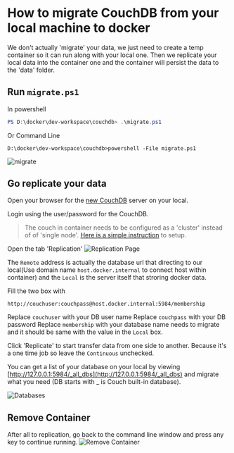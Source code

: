 # How to migrate CouchDB from your local machine to docker

We don't actually 'migrate' your data, we just need to create a temp container so it can run along with your local one. Then we replicate your local data into the container one and the container will persist the data to the 'data' folder.

## Run `migrate.ps1` 
In powershell
``` Powershell
PS D:\docker\dev-workspace\couchdb> .\migrate.ps1
```
Or Command Line
```
D:\docker\dev-workspace\couchdb>powershell -File migrate.ps1
```
![migrate](http://imageshack.com/a/img922/8862/6dwbZF.gif)

## Go replicate your data

Open your browser for the [new CouchDB](http://127.0.0.1:5988/_utils/) server on your local.

Login using the user/password for the CouchDB. 
> The couch in container needs to be configured as a 'cluster' instead of of 'single node'. [Here is a simple instruction](http://imagizer.imageshack.us/a/img923/35/iZAWSa.gif) to setup.

Open the tab 'Replication'
![Replication Page](http://imageshack.com/a/img924/9250/bEoxLm.png)

The `Remote` address is actually the database url that directing to our local(Use domain name `host.docker.internal` to connect host within container) and the `Local` is the server itself that stroring docker data.

Fill the two box with
```
http://couchuser:couchpass@host.docker.internal:5984/membership
```
Replace `couchuser` with your DB user name
Replace `couchpass` with your DB password
Replace `membership` with your database name needs to migrate and it should be same with the value in the `Local` box.

Click 'Replicate' to start transfer data from one side to another. Because it's a one time job so leave the `Continuous` unchecked.

You can get a list of your database on your local by viewing [http://127.0.0.1:5984/_all_dbs](http://127.0.0.1:5984/_all_dbs) and migrate what you need (DB starts with _ is Couch built-in database).

![Databases](http://imageshack.com/a/img923/3653/yYjDEM.png)

## Remove Container

After all to replication, go back to the command line window and press any key to continue running.
![Remove Container](http://imageshack.com/a/img922/8201/ujUENB.gif)
